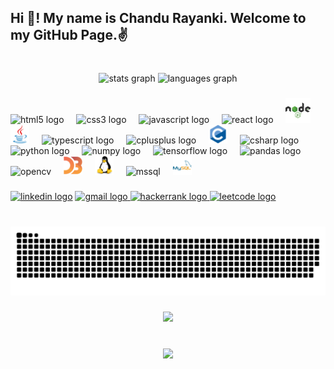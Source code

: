 
<h2 align="left">Hi 👋! My name is Chandu Rayanki. Welcome to my GitHub Page.✌️</h2>

###

<br clear="both">

<div align="center">
  <img src="https://github-readme-stats.vercel.app/api?username=ChanduRayanki&hide_title=false&hide_rank=false&show_icons=true&include_all_commits=true&count_private=true&disable_animations=false&theme=dracula&locale=en&hide_border=false" height="150" alt="stats graph"  />
  <img src="https://github-readme-stats.vercel.app/api/top-langs?username=ChanduRayanki&locale=en&hide_title=true&layout=compact&card_width=320&langs_count=5&theme=dracula&hide_border=true" height="150" alt="languages graph"  />
</div>

###

<div align="left">
  <img src="https://cdn.jsdelivr.net/gh/devicons/devicon/icons/html5/html5-original.svg" height="30" alt="html5 logo"  />
  <img width="12" />
  <img src="https://cdn.jsdelivr.net/gh/devicons/devicon/icons/css3/css3-original.svg" height="30" alt="css3 logo"  />
  <img width="12" />
  <img src="https://cdn.jsdelivr.net/gh/devicons/devicon/icons/javascript/javascript-original.svg" height="30" alt="javascript logo"  />
  <img width="12" />
  <img src="https://cdn.jsdelivr.net/gh/devicons/devicon/icons/react/react-original.svg" height="30" alt="react logo"  />
  <img width="12" />
  <img src="https://raw.githubusercontent.com/devicons/devicon/master/icons/nodejs/nodejs-original-wordmark.svg" alt="nodejs" height="40"/>
  <img width="12"/>
  <img src="https://raw.githubusercontent.com/devicons/devicon/master/icons/java/java-original.svg" alt="java" height="30"/>
  <img width ="12"/>
  <img src="https://cdn.jsdelivr.net/gh/devicons/devicon/icons/typescript/typescript-original.svg" height="30" alt="typescript logo"  />
  <img width="12" />
  <img src="https://cdn.jsdelivr.net/gh/devicons/devicon/icons/cplusplus/cplusplus-original.svg" height="30" alt="cplusplus logo"  />
  <img width="12" />
  <img src="https://raw.githubusercontent.com/devicons/devicon/master/icons/c/c-original.svg" height="30" alt="c" />
  <img width="12" />
  <img src="https://cdn.jsdelivr.net/gh/devicons/devicon/icons/csharp/csharp-original.svg" height="30" alt="csharp logo"  />
  <img width="12" />
  <img src="https://cdn.jsdelivr.net/gh/devicons/devicon/icons/python/python-original.svg" height="30" alt="python logo"  />
  <img width="12" />
  <img src="https://cdn.jsdelivr.net/gh/devicons/devicon/icons/numpy/numpy-original.svg" height="30" alt="numpy logo"  />
  <img width="12" />
  <img src="https://cdn.jsdelivr.net/gh/devicons/devicon/icons/tensorflow/tensorflow-original.svg" height="30" alt="tensorflow logo"  />
  <img width="12" />
  <img src="https://cdn.jsdelivr.net/gh/devicons/devicon/icons/pandas/pandas-original.svg" height="30" alt="pandas logo"  />
  <img width="12" />
  <img src="https://www.vectorlogo.zone/logos/opencv/opencv-icon.svg" alt="opencv" height="30"/>
  <img width="12" />
  <img src="https://raw.githubusercontent.com/devicons/devicon/master/icons/d3js/d3js-original.svg" alt="d3js" height="30"/>
  <img width="12" />
  <img src="https://raw.githubusercontent.com/devicons/devicon/master/icons/linux/linux-original.svg" alt="linux" height="30"/>
  <img width="12" />
  <img src="https://www.svgrepo.com/show/303229/microsoft-sql-server-logo.svg" alt="mssql" width="40" height="30"/>
  <img width="12" />
  <img src="https://raw.githubusercontent.com/devicons/devicon/master/icons/mysql/mysql-original-wordmark.svg" alt="mysql" height="30"/>


  

</div>

###

<div align="left">
  <a href="https://www.linkedin.com/in/r-chandrashekar/"><img src="https://img.shields.io/static/v1?message=LinkedIn&logo=linkedin&label=&color=0077B5&logoColor=white&labelColor=&style=for-the-badge" height="35" alt="linkedin logo"  /></a>
  <a href="https://mail.google.com/mail/?view=cm&fs=1&tf=1&to=c429702@gmail.com" target="_blank"><img src="https://img.shields.io/static/v1?message=Gmail&logo=gmail&label=&color=D14836&logoColor=white&labelColor=&style=for-the-badge" height="35" alt="gmail logo"  />
  <a href="https://www.hackerrank.com/profile/c429702"><img src="https://img.shields.io/static/v1?message=HackerRank&logo=hackerrank&label=&color=2EC866&logoColor=white&labelColor=&style=for-the-badge" height="35" alt="hackerrank logo"  />
  <a href="https://leetcode.com/u/seriousPredator/"><img src="https://img.shields.io/static/v1?message=LeetCode&logo=leetcode&label=&color=orange&logoColor=FFA116&labelColor=000000&style=for-the-badge" height="35" alt="leetcode logo"  />
</div>

###

<br clear="both">

<img src="https://raw.githubusercontent.com/ChanduRayanki/ChanduRayanki/output/snake.svg" alt="Snake animation" />

###

<p align="left"></p>

###

<div align="center">
  <img src="https://profile-counter.glitch.me/ChanduRayanki/count.svg?"  />
</div>

###

<br clear="both">

<div align="center">
  <img height="20" src="https://user-images.githubusercontent.com/74038190/212284158-e840e285-664b-44d7-b79b-e264b5e54825.gif"  />
</div>

###
<!---
ChanduRayanki/ChanduRayanki is a ✨ special ✨ repository because its `README.md` (this file) appears on your GitHub profile.
You can click the Preview link to take a look at your changes.
--->
